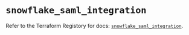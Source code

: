# `snowflake_saml_integration`

Refer to the Terraform Registory for docs: [`snowflake_saml_integration`](https://registry.terraform.io/providers/snowflake-labs/snowflake/0.70.1/docs/resources/saml_integration).
